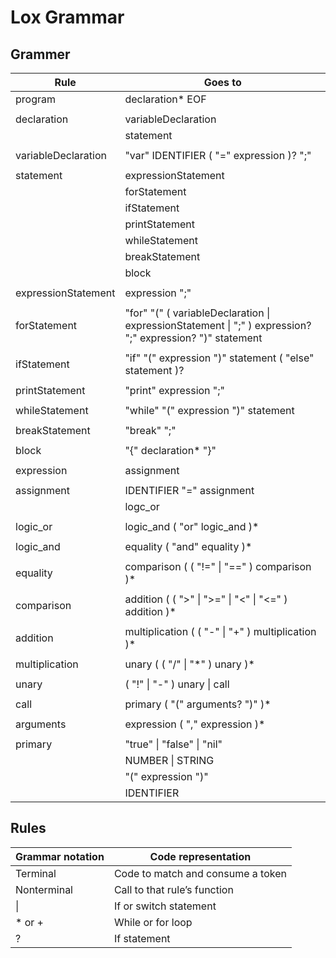 ﻿# Lox Grammar

## Grammer
| Rule					| Goes to													|
|-----------------------|-----------------------------------------------------------|
| program				| declaration\* EOF											|
|						|															|
| declaration			| variableDeclaration										|
|						| statement													|
|						|															|
| variableDeclaration	| "var" IDENTIFIER ( "=" expression )? ";"					|
|						|															|
| statement				| expressionStatement										|
|						| forStatement												|
|						| ifStatement												|
|						| printStatement											|
|						| whileStatement											|
|						| breakStatement											|
|						| block														|
|						|															|
| expressionStatement	| expression ";"											|
|						|															|
| forStatement			| "for" "(" ( variableDeclaration \| expressionStatement \| ";" ) expression? ";" expression? ")" statement |
|						|															|
| ifStatement			| "if" "(" expression ")" statement ( "else" statement )?	|
|						|															|
| printStatement		| "print" expression ";"									|
|						|															|
| whileStatement		| "while" "(" expression ")" statement						|
|						|															|
| breakStatement		| "break" ";"												|
|						|															|
| block					| "{" declaration\* "}"										|
|						|															|
| expression			| assignment												|
|						|															|
| assignment			| IDENTIFIER "=" assignment									|
|						| logc_or													|
|						|															|
| logic_or				| logic_and ( "or" logic_and )*								|
|						|															|
| logic_and				| equality ( "and" equality )*								|
|						|															|
| equality				| comparison ( ( "!=" \| "==" ) comparison )*				|
|						|															|
| comparison			| addition ( ( ">" \| ">=" \| "<" \| "<=" ) addition )*		|
|						|															|
| addition				| multiplication ( ( "-" \| "+" ) multiplication )*			|
|						|															|
| multiplication		| unary ( ( "/" \| "\*" ) unary )*							|
|						|															|
| unary					| ( "!" \| "-" ) unary \| call								|
|						|															|
| call					| primary ( "(" arguments? ")" )*							|
|						|															|
| arguments				| expression ( "," expression )*							|
|						|															|
| primary				| "true" \| "false" \| "nil"								|
|						| NUMBER \| STRING											|
|						| "(" expression ")"										|
|						| IDENTIFIER												|

## Rules
| Grammar notation	| Code representation				|
|-------------------|-----------------------------------|
| Terminal			| Code to match and consume a token	|
| Nonterminal		| Call to that rule’s function		|
| \|				| If or switch statement			|
| \* or +			| While or for loop					|
| ?					| If statement						|
